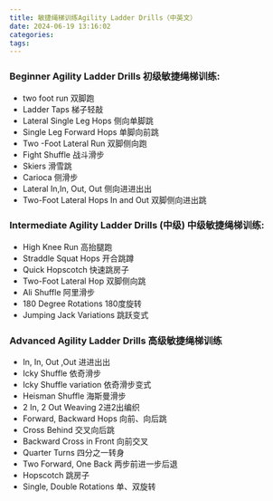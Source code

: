 ```yaml
---
title: 敏捷绳梯训练Agility Ladder Drills（中英文）
date: 2024-06-19 13:16:02
categories:
tags:
---
```

###  Beginner Agility Ladder Drills 初级敏捷绳梯训练:

- two foot run 双脚跑
- Ladder Taps 梯子轻敲
- Lateral Single Leg Hops 侧向单脚跳
- Single Leg Forward Hops 单脚向前跳
- Two -Foot Lateral Run 双脚侧向跑
- Fight Shuffle 战斗滑步
- Skiers 滑雪跳
- Carioca 侧滑步
- Lateral In,In, Out, Out 侧向进进出出
- Two-Foot Lateral Hops In and Out 双脚侧向进出跳


### Intermediate Agility Ladder Drills (中级) 中级敏捷绳梯训练:

- High Knee Run 高抬腿跑
- Straddle Squat Hops 开合跳蹲
- Quick Hopscotch  快速跳房子
- Two-Foot Lateral Hop 双脚侧向跳
- Ali Shuffle 阿里滑步
- 180 Degree Rotations 180度旋转
- Jumping Jack Variations 跳跃变式

### Advanced Agility Ladder Drills 高级敏捷绳梯训练

- In, In, Out ,Out 进进出出
- Icky Shuffle 依奇滑步
- Icky Shuffle variation 依奇滑步变式
- Heisman Shuffle 海斯曼滑步
- 2 In, 2 Out Weaving 2进2出编织
- Forward, Backward Hops 向前、向后跳
- Cross Behind 交叉向后跳
- Backward Cross in Front 向前交叉
- Quarter Turns 四分之一转身
- Two Forward, One Back 两步前进一步后退
- Hopscotch 跳房子
- Single, Double Rotations  单、双旋转
